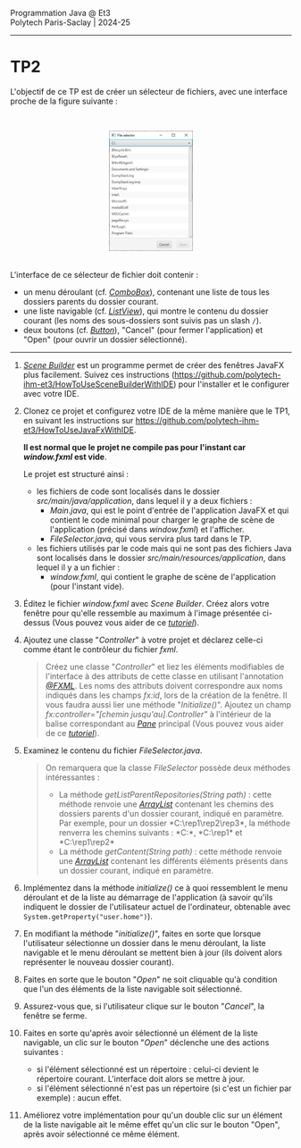 Programmation Java @ Et3\
Polytech Paris-Saclay | 2024-25
___

# TP2

L'objectif de ce TP est de créer un sélecteur de fichiers, avec une interface proche de la figure suivante :

<br><div align="center"><img src="images/fileselector.jpg" width="150"></img></div><br>

L'interface de ce sélecteur de fichier doit contenir : 
  - un menu déroulant (cf. [*ComboBox*](https://openjfx.io/javadoc/17/javafx.controls/javafx/scene/control/ComboBox.html)), contenant une liste de tous les dossiers parents du dossier courant.
  - une liste navigable (cf. [*ListView*](https://openjfx.io/javadoc/17/javafx.controls/javafx/scene/control/ListView.html)), qui montre le contenu du dossier courant (les noms des sous-dossiers sont suivis pas un slash `/`). 
  - deux boutons (cf. [*Button*](https://openjfx.io/javadoc/17/javafx.controls/javafx/scene/control/Button.html)), "Cancel" (pour fermer l'application) et "Open" (pour ouvrir un dossier sélectionné).

---

1. [*Scene Builder*](https://gluonhq.com/products/scene-builder/) est un programme permet de créer des fenêtres JavaFX plus facilement. Suivez ces instructions (https://github.com/polytech-ihm-et3/HowToUseSceneBuilderWithIDE) pour l'installer et le configurer avec votre IDE.

2. Clonez ce projet et configurez votre IDE de la même manière que le TP1, en suivant les instructions sur https://github.com/polytech-ihm-et3/HowToUseJavaFxWithIDE.

    **Il est normal que le projet ne compile pas pour l'instant car *window.fxml* est vide**.

    Le projet est structuré ainsi :
   - les fichiers de code sont localisés dans le dossier *src/main/java/application*, dans lequel il y a deux fichiers :
     - *Main.java*, qui est le point d'entrée de l'application JavaFX et qui contient le code minimal pour charger le graphe de scène de l'application (précisé dans *window.fxml*) et l'afficher.
     - *FileSelector.java*, qui vous servira plus tard dans le TP.
   - les fichiers utilisés par le code mais qui ne sont pas des fichiers Java sont localisés dans le dossier *src/main/resources/application*, dans lequel il y a un fichier :
     - *window.fxml*, qui contient le graphe de scène de l'application (pour l'instant vide).

3. Éditez le fichier *window.fxml* avec *Scene Builder*. Créez alors votre fenêtre pour qu'elle ressemble au maximum à l'image présentée ci-dessus (Vous pouvez vous aider de ce [*tutoriel*](https://github.com/polytech-ihm-et3/TP2_squelette/tree/main/slides/slides.pdf)).

4. Ajoutez une classe "*Controller*" à votre projet et déclarez celle-ci comme étant le contrôleur du fichier *fxml*.

    > Créez une classe "*Controller*" et liez les éléments modifiables de l'interface à des attributs de cette classe en utilisant l'annotation [*@FXML*](https://docs.oracle.com/javafx/2/get_started/fxml_tutorial.htm). Les noms des attributs doivent correspondre aux noms indiqués dans les champs *fx:id*, lors de la création de la fenêtre. Il vous faudra aussi lier une méthode "*Initialize()*".
    > Ajoutez un champ *fx:controller="[chemin jusqu'au].Controller"* à l'intérieur de la balise correspondant au [*Pane*](https://openjfx.io/javadoc/17/javafx.graphics/javafx/scene/layout/Pane.html) principal (Vous pouvez vous aider de ce [*tutoriel*](https://github.com/polytech-ihm-et3/TP2_squelette/tree/main/slides/slides.pdf)).

5. Examinez le contenu du fichier *FileSelector.java*.

    > On remarquera que la classe *FileSelector* possède deux méthodes intéressantes :
    >   - La méthode *getListParentRepositories(String path)* : cette méthode renvoie une [*ArrayList*](https://docs.oracle.com/en/java/javase/17/docs/api/java.base/java/util/ArrayList.html) contenant les chemins des dossiers parents d'un dossier courant, indiqué en paramètre. Par exemple, pour un dossier *C:\rep1\rep2\rep3\*, la méthode renverra les chemins suivants : *C:\*, *C:\rep1\* et *C:\rep1\rep2\*
    >   - La méthode *getContent(String path)* : cette méthode renvoie une [*ArrayList*](https://docs.oracle.com/en/java/javase/17/docs/api/java.base/java/util/ArrayList.html) contenant les différents éléments présents dans un dossier courant, indiqué en paramètre.

6. Implémentez dans la méthode *initialize()* ce à quoi ressemblent le menu déroulant et de la liste au démarrage de l'application (à savoir qu'ils indiquent le dossier de l'utilisateur actuel de l'ordinateur, obtenable avec `System.getProperty("user.home")`).

7. En modifiant la méthode "*initialize()*", faites en sorte que lorsque l'utilisateur sélectionne un dossier dans le menu déroulant, la liste navigable et le menu déroulant se mettent bien à jour (ils doivent alors représenter le nouveau dossier courant).

8. Faites en sorte que le bouton "*Open*" ne soit cliquable qu'à condition que l'un des éléments de la liste navigable soit sélectionné.

9. Assurez-vous que, si l'utilisateur clique sur le bouton "*Cancel*", la fenêtre se ferme.

10. Faites en sorte qu'après avoir sélectionné un élément de la liste navigable, un clic sur le bouton "*Open*" déclenche une des actions suivantes :
    - si l'élément sélectionné est un répertoire : celui-ci devient le répertoire courant. L'interface doit alors se mettre à jour.
    - si l'élément sélectionné n'est pas un répertoire (si c'est un fichier par exemple) : aucun effet.

11. Améliorez votre implémentation pour qu'un double clic sur un élément de la liste navigable ait le même effet qu'un clic sur le bouton "Open", après avoir sélectionné ce même élément.
